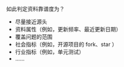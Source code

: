 如此判定资料靠谱度为？

- 尽量接近源头
- 资料属性（例如，更新频率、最近更新日期）
- 覆盖问题的范围
- 社会指标（例如，开源项目的 fork、star ）
- 行业指标（例如，单元测试）
- ......